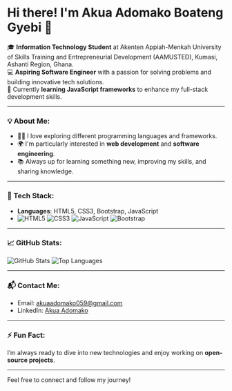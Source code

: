 # Hi there! I'm **Akua Adomako Boateng Gyebi** 👋

🎓 **Information Technology Student** at Akenten Appiah-Menkah University of Skills Training and Entrepreneurial Development (AAMUSTED), Kumasi, Ashanti Region, Ghana.  
💻 **Aspiring Software Engineer** with a passion for solving problems and building innovative tech solutions.  
🌱 Currently **learning JavaScript frameworks** to enhance my full-stack development skills.  

---

### 💡 About Me:
- 👨‍💻 I love exploring different programming languages and frameworks.
- 🌍 I'm particularly interested in **web development** and **software engineering**.
- 📚 Always up for learning something new, improving my skills, and sharing knowledge.

---

### 🔧 Tech Stack:
- **Languages**: HTML5, CSS3, Bootstrap, JavaScript
- ![HTML5](https://img.shields.io/badge/-HTML5-E34F26?style=flat-square&logo=html5&logoColor=white) 
![CSS3](https://img.shields.io/badge/-CSS3-1572B6?style=flat-square&logo=css3) 
![JavaScript](https://img.shields.io/badge/-JavaScript-F7DF1E?style=flat-square&logo=javascript&logoColor=black) 
![Bootstrap](https://img.shields.io/badge/-Bootstrap-563D7C?style=flat-square&logo=bootstrap&logoColor=white)

---

### 📈 GitHub Stats:
![GitHub Stats](https://github-readme-stats.vercel.app/api?username=Akua-Adomako&show_icons=true&theme=radical)
![Top Languages](https://github-readme-stats.vercel.app/api/top-langs/?username=Akua-Adomako&layout=compact&theme=radical)

---

### 📬 Contact Me:
- Email: [akuaadomako059@gmail.com](mailto:akuaadomako059@gmail.com)
- LinkedIn: [Akua Adomako](https://www.linkedin.com/in/akua-adomako-7063672a8)

---

### ⚡ Fun Fact:
I’m always ready to dive into new technologies and enjoy working on **open-source projects**.

---

Feel free to connect and follow my journey!

<!---
Akua-Adomako/Akua-Adomako is a ✨ special ✨ repository because its `README.md` (this file) appears on your GitHub profile.
You can click the Preview link to take a look at your changes.
--->
